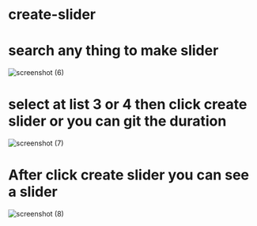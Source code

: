 # create-slider
# search any thing to make slider
![screenshot (6)](https://user-images.githubusercontent.com/81640708/165142145-35c0c931-c206-4c07-919a-37f757e0d871.png)


# select at list 3 or 4 then click create slider or you can git the duration 
![screenshot (7)](https://user-images.githubusercontent.com/81640708/165142297-2ffdc814-80f9-4a15-9463-e5b25b7af3c4.png)

# After click create slider you can see a slider
![screenshot (8)](https://user-images.githubusercontent.com/81640708/165142516-141f05db-6903-4768-8a3c-5aaa73391350.png)


